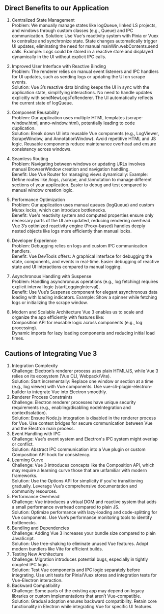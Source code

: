 ## Direct Benefits to our Application
1. Centralized State Management  
Problem: We manually manage states like logQueue, linked LS projects, and windows through custom classes (e.g., Queue) and IPC communication.
Solution: Use Vue's reactivity system with Pinia or Vuex to centralize and synchronize state.
State changes automatically trigger UI updates, eliminating the need for manual mainWin.webContents.send calls.
Example: Logs could be stored in a reactive store and displayed dynamically in the UI without explicit IPC calls.


2. Improved User Interface with Reactive Binding  
Problem: The renderer relies on manual event listeners and IPC handlers for UI updates, such as sending logs or updating the UI on scrape events.  
Solution: Vue 3’s reactive data binding keeps the UI in sync with the application state, simplifying interactions.
No need to handle updates explicitly with sendNewLogsToRenderer. The UI automatically reflects the current state of logQueue.  


3. Component Reusability  
Problem: Our application uses multiple HTML templates (scrape-window.html, anno-window.html), potentially leading to code duplication.  
Solution: Break down UI into reusable Vue components (e.g., LogViewer, ScrapeWindow, and AnnotationWindow).
Avoid repetitive HTML and JS logic.
Reusable components reduce maintenance overhead and ensure consistency across windows.


4. Seamless Routing  
Problem: Navigating between windows or updating URLs involves manual BrowserWindow creation and navigation handling.  
Benefit: Use Vue Router for managing views dynamically:
Example: Define routes like /logs, /scrape, and /annotation to manage different sections of your application.
Easier to debug and test compared to manual window creation logic.


5. Performance Optimization  
Problem: Our application uses manual queues (logQueue) and custom Mutex locks, which can introduce bottlenecks.  
Benefit: Vue's reactivity system and computed properties ensure only necessary parts of the UI are updated, reducing rendering overhead.
Vue 3’s optimized reactivity engine (Proxy-based) handles deeply nested objects like logs more efficiently than manual locks.


6. Developer Experience  
Problem: Debugging relies on logs and custom IPC communication handlers.  
Benefit: Vue DevTools offers:
A graphical interface for debugging the state, components, and events in real-time.
Easier debugging of reactive state and UI interactions compared to manual logging.


7. Asynchronous Handling with Suspense  
Problem: Handling asynchronous operations (e.g., log fetching) requires explicit interval logic (startLoggingInterval).  
Benefit: Use Vue’s Suspense component for elegant asynchronous data loading with loading indicators.
Example: Show a spinner while fetching logs or initializing the scrape window.


8. Modern and Scalable Architecture
Vue 3 enables us to scale and organize the app efficiently with features like:  
Composition API for reusable logic across components (e.g., log processing).  
Dynamic imports for lazy loading components and reducing initial load times.

## Cautions of Integrating Vue 3
1. Integration Complexity  
Challenge: Electron’s renderer process uses plain HTML/JS, while Vue 3 relies on its ecosystem (Vue CLI, Webpack/Vite).  
Solution: Start incrementally: Replace one window or section at a time (e.g., log viewer) with Vue components.
Use vue-cli-plugin-electron-builder to integrate Vue into Electron smoothly.
2. Renderer Process Constraints  
Challenge: Electron renderer processes have unique security requirements (e.g., enabling/disabling nodeIntegration and contextIsolation).  
Solution: Ensure Node.js integration is disabled in the renderer process for Vue.
Use context bridges for secure communication between Vue and the Electron main process.
3. Event Handling with IPC  
Challenge: Vue's event system and Electron's IPC system might overlap or conflict.  
Solution: Abstract IPC communication into a Vue plugin or custom Composition API hook for consistency.
4. Learning Curve  
Challenge: Vue 3 introduces concepts like the Composition API, which may require a learning curve those that are unfamiliar with modern frameworks.  
Solution: Use the Options API for simplicity if you're transitioning gradually.
Leverage Vue’s comprehensive documentation and community resources.
5. Performance Overhead  
Challenge: Vue introduces a virtual DOM and reactive system that adds a small performance overhead compared to plain JS.  
Solution: Optimize performance with lazy-loading and code-splitting for Vue components. Use Vue’s performance monitoring tools to identify bottlenecks.
6. Bundling and Dependencies  
Challenge: Adding Vue 3 increases your bundle size compared to plain JavaScript.  
Solution: Use tree-shaking to eliminate unused Vue features. Adopt modern bundlers like Vite for efficient builds.
7. Testing New Architecture  
Challenge: Migration introduces potential bugs, especially in tightly coupled IPC logic.  
Solution: Test Vue components and IPC logic separately before integrating. Use unit tests for Pinia/Vuex stores and integration tests for Vue-Electron interaction.
8. Backward Compatibility  
Challenge: Some parts of the existing app may depend on legacy libraries or custom implementations that aren’t Vue-compatible.  
Solution: Gradual adoption ensures backward compatibility. Retain core functionality in Electron while integrating Vue for specific UI features.
